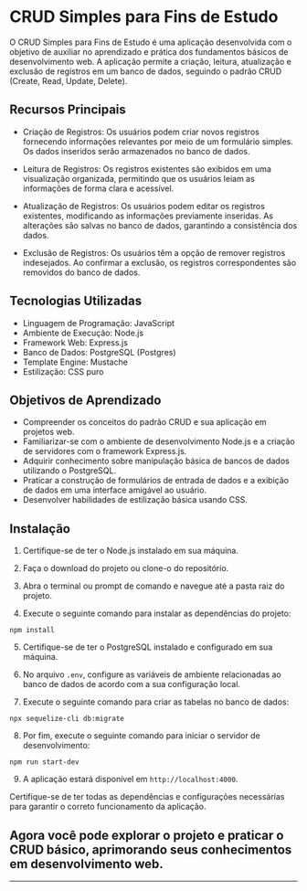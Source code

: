 # CRUD Simples para Fins de Estudo

O CRUD Simples para Fins de Estudo é uma aplicação desenvolvida com o objetivo de auxiliar no aprendizado e prática dos fundamentos básicos de desenvolvimento web. A aplicação permite a criação, leitura, atualização e exclusão de registros em um banco de dados, seguindo o padrão CRUD (Create, Read, Update, Delete).

## Recursos Principais

- Criação de Registros: Os usuários podem criar novos registros fornecendo informações relevantes por meio de um formulário simples. Os dados inseridos serão armazenados no banco de dados.

- Leitura de Registros: Os registros existentes são exibidos em uma visualização organizada, permitindo que os usuários leiam as informações de forma clara e acessível.

- Atualização de Registros: Os usuários podem editar os registros existentes, modificando as informações previamente inseridas. As alterações são salvas no banco de dados, garantindo a consistência dos dados.

- Exclusão de Registros: Os usuários têm a opção de remover registros indesejados. Ao confirmar a exclusão, os registros correspondentes são removidos do banco de dados.

## Tecnologias Utilizadas

- Linguagem de Programação: JavaScript
- Ambiente de Execução: Node.js
- Framework Web: Express.js
- Banco de Dados: PostgreSQL (Postgres)
- Template Engine: Mustache
- Estilização: CSS puro

## Objetivos de Aprendizado

- Compreender os conceitos do padrão CRUD e sua aplicação em projetos web.
- Familiarizar-se com o ambiente de desenvolvimento Node.js e a criação de servidores com o framework Express.js.
- Adquirir conhecimento sobre manipulação básica de bancos de dados utilizando o PostgreSQL.
- Praticar a construção de formulários de entrada de dados e a exibição de dados em uma interface amigável ao usuário.
- Desenvolver habilidades de estilização básica usando CSS.

## Instalação

1. Certifique-se de ter o Node.js instalado em sua máquina.

2. Faça o download do projeto ou clone-o do repositório.

3. Abra o terminal ou prompt de comando e navegue até a pasta raiz do projeto.

4. Execute o seguinte comando para instalar as dependências do projeto:

<code>npm install</code>

5. Certifique-se de ter o PostgreSQL instalado e configurado em sua máquina.

6. No arquivo `.env`, configure as variáveis de ambiente relacionadas ao banco de dados de acordo com a sua configuração local.

7. Execute o seguinte comando para criar as tabelas no banco de dados:

<code>npx sequelize-cli db:migrate</code>

8. Por fim, execute o seguinte comando para iniciar o servidor de desenvolvimento:

<code>npm run start-dev</code>

9. A aplicação estará disponível em `http://localhost:4000`.

Certifique-se de ter todas as dependências e configurações necessárias para garantir o correto funcionamento da aplicação.

## Agora você pode explorar o projeto e praticar o CRUD básico, aprimorando seus conhecimentos em desenvolvimento web.

---

